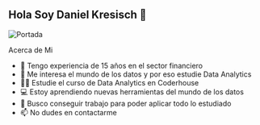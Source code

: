 ## Hola Soy Daniel Kresisch 👋 <img src="https://user-images.githubusercontent.com/18350557/176309783-0785949b-9127-417c-8b55-ab5a4333674e.gif" alt="" data-animated-image="" style="max-width: 100%;">

<!--
**danykre/danykre** is a ✨ _special_ ✨ repository because its `README.md` (this file) appears on your GitHub profile.
-->
<img class="img-fluid" src="https://media.licdn.com/dms/image/D4D16AQGCEogJFwTOVg/profile-displaybackgroundimage-shrink_350_1400/0/1720361157101?e=1728518400&v=beta&t=_3p1lU05OldA0EwkB8W7xyZ5HvYV_cy9m8aQnrhPiLs" alt="Portada"/>

Acerca de Mi
- 🏦 Tengo experiencia de 15 años en el sector financiero
- 👀 Me interesa el mundo de los datos y por eso estudie Data Analytics
- 👨‍🎓 Estudie el curso de Data Analytics en Coderhouse
- 💻 Estoy aprendiendo nuevas herramientas del mundo de los datos
- 💬 Busco conseguir trabajo para poder aplicar todo lo estudiado
- 📫 No dudes en contactarme

